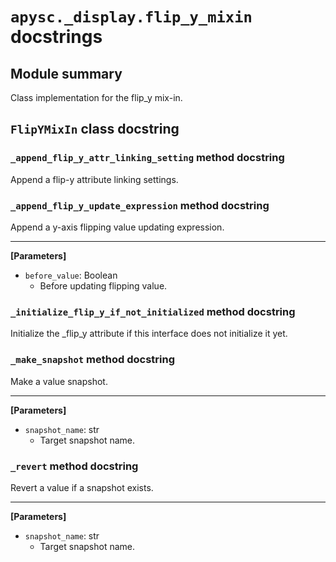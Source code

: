 # `apysc._display.flip_y_mixin` docstrings

## Module summary

Class implementation for the flip_y mix-in.

## `FlipYMixIn` class docstring

### `_append_flip_y_attr_linking_setting` method docstring

Append a flip-y attribute linking settings.

### `_append_flip_y_update_expression` method docstring

Append a y-axis flipping value updating expression.<hr>

**[Parameters]**

- `before_value`: Boolean
  - Before updating flipping value.

### `_initialize_flip_y_if_not_initialized` method docstring

Initialize the _flip_y attribute if this interface does not initialize it yet.

### `_make_snapshot` method docstring

Make a value snapshot.<hr>

**[Parameters]**

- `snapshot_name`: str
  - Target snapshot name.

### `_revert` method docstring

Revert a value if a snapshot exists.<hr>

**[Parameters]**

- `snapshot_name`: str
  - Target snapshot name.